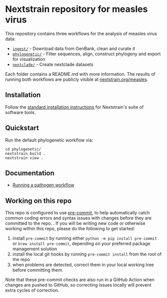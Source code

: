 # Nextstrain repository for measles virus

This repository contains three workflows for the analysis of measles virus data:

- [`ingest/`](./ingest) - Download data from GenBank, clean and curate it
- [`phylogenetic/`](./phylogenetic) - Filter sequences, align, construct phylogeny and export for visualization
- [`nextclade/`](./nextclade) - Create nextclade datasets

Each folder contains a README.md with more information. The results of running both workflows are publicly visible at [nextstrain.org/measles](https://nextstrain.org/measles).

## Installation

Follow the [standard installation instructions](https://docs.nextstrain.org/en/latest/install.html) for Nextstrain's suite of software tools.

## Quickstart

Run the default phylogenetic workflow via:
```
cd phylogenetic/
nextstrain build .
nextstrain view .
```

## Documentation

- [Running a pathogen workflow](https://docs.nextstrain.org/en/latest/tutorials/running-a-workflow.html)

## Working on this repo

This repo is configured to use [pre-commit](https://pre-commit.com),
to help automatically catch common coding errors and syntax issues
with changes before they are committed to the repo.
.
If you will be writing new code or otherwise working within this repo,
please do the following to get started:

1. install `pre-commit` by running either `python -m pip install
   pre-commit` or `brew install pre-commit`, depending on your
   preferred package management solution
2. install the local git hooks by running `pre-commit install` from
   the root of the repo
3. when problems are detected, correct them in your local working tree
   before committing them.

Note that these pre-commit checks are also run in a GitHub Action when
changes are pushed to GitHub, so correcting issues locally will
prevent extra cycles of correction.
